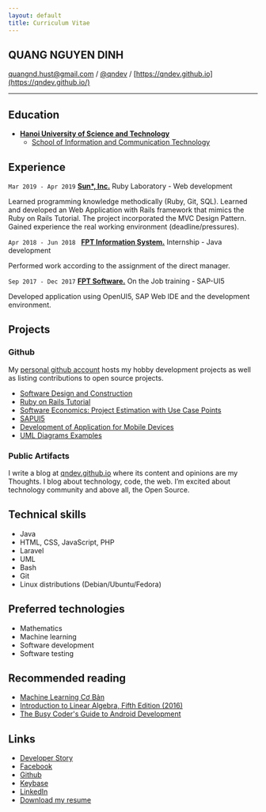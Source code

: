 ```yaml
---
layout: default
title: Curriculum Vitae
---
```


## QUANG NGUYEN DINH

[quangnd.hust@gmail.com](mailto:quangnd.hust@gmail.com) / [@qndev](http://github.com/qndev) / [https://qndev.github.io](https://qndev.github.io/)

---

## Education
- [__Hanoi University of Science and Technology__](https://en.hust.edu.vn/home)
  - [School of Information and Communication Technology](https://soict.hust.edu.vn/en/)

## Experience

`Mar 2019 - Apr 2019`
[__Sun*, Inc.__](https://sun-asterisk.vn/?lang=en) Ruby Laboratory - Web development

Learned programming knowledge methodically (Ruby, Git, SQL).
Learned and developed an Web Application with Rails framework that mimics the Ruby on Rails
Tutorial. The project incorporated the MVC Design Pattern.
Gained experience the real working environment (deadline/pressures).

`Apr 2018 - Jun 2018 `
[__FPT Information System.__](https://www.fpt-is.com) Internship - Java development

Performed work according to the assignment of the direct manager.

`Sep 2017 - Dec 2017`
[__FPT Software.__](https://www.fpt-software.com) On the Job training - SAP-UI5

Developed application using OpenUI5, SAP Web IDE and the development environment.

## Projects

### Github

My [personal github account](https://github.com/qndev) hosts my hobby development projects as well as listing contributions to open source projects.

- [Software Design and Construction](https://github.com/qndev/software-design-and-construction)
- [Ruby on Rails Tutorial](https://github.com/qndev/sample_app-1)
- [Software Economics: Project Estimation with Use Case Points ](https://github.com/qndev/software-economics)
- [SAPUI5](https://github.com/qndev/crud-operations-sap-ui5)
- [Development of Application for Mobile Devices](https://github.com/qndev/it4929-sis)
- [UML Diagrams Examples](https://github.com/qndev/uml-diagrams)

### Public Artifacts

I write a blog at [qndev.github.io](https://qndev.github.io/) where its content and opinions are my Thoughts. I blog about technology, code, the web. I’m excited about technology community and above all, the Open Source.

## Technical skills

* Java
* HTML, CSS, JavaScript, PHP
* Laravel
* UML
* Bash
* Git
* Linux distributions (Debian/Ubuntu/Fedora)

## Preferred technologies

* Mathematics
* Machine learning
* Software development
* Software testing

## Recommended reading

* [Machine Learning Cơ Bản](https://tiki.vn/machine-learning-co-ban-p10833675.html)
* [Introduction to Linear Algebra, Fifth Edition (2016)](http://math.mit.edu/~gs/linearalgebra/)
* [The Busy Coder's Guide to Android Development](https://commonsware.com/Android/)

## Links

* [Developer Story](https://stackoverflow.com/story/qndev)
* [Facebook](https://www.facebook.com/quangnd.hust)
* [Github](https://github.com/qndev)
* [Keybase](https://keybase.io/amaryllis)
* [LinkedIn](https://www.linkedin.com/in/qndev)
* [Download my resume](https://qndev.github.io/resources/NGUYEN_DINH_QUANG_RESUME_08_09_2020.pdf)
